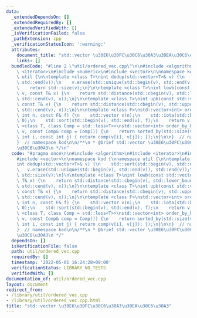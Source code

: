 ```yaml
---
data:
  _extendedDependsOn: []
  _extendedRequiredBy: []
  _extendedVerifiedWith: []
  _isVerificationFailed: false
  _pathExtension: cpp
  _verificationStatusIcon: ':warning:'
  attributes:
    document_title: "std::vector \u30E6\u30FC\u30C6\u30A3\u30EA\u30C6\u30A3"
    links: []
  bundledCode: "#line 2 \"util/ordered_vec.cpp\"\n\n#include <algorithm>\n#include\
    \ <iterator>\n#include <numeric>\n#include <vector>\n\nnamespace kod {\nnamespace\
    \ util {\n\ntemplate <class T>\nint dedup(std::vector<T>& v) {\n    std::sort(std::begin(v),\
    \ std::end(v));\n    v.erase(std::unique(std::begin(v), std::end(v)), std::end(v));\n\
    \    return std::size(v);\n}\n\ntemplate <class T>\nint lowb(const std::vector<T>&\
    \ v, const T& x) {\n    return std::distance(std::cbegin(v), std::lower_bound(std::cbegin(v),\
    \ std::cend(v), x));\n}\n\ntemplate <class T>\nint upb(const std::vector<T>& v,\
    \ const T& x) {\n    return std::distance(std::cbegin(v), std::upper_bound(std::cbegin(v),\
    \ std::cend(v), x));\n}\n\ntemplate <class F>\nstd::vector<int> order_by(const\
    \ int n, const F& f) {\n    std::vector v(n);\n    std::iota(std::begin(v), std::end(v),\
    \ 0);\n    std::sort(std::begin(v), std::end(v), f);\n    return v;\n}\n\ntemplate\
    \ <class T, class Comp = std::less<T>>\nstd::vector<int> order_by_key(const std::vector<T>&\
    \ v, const Comp& comp = Comp()) {\n    return sorted_by(std::size(v), [&](const\
    \ int i, const int j) { return comp(v[i], v[j]); });\n}\n\n}  // namespace util\n\
    }  // namespace kod\n\n/**\n * @brief std::vector \u30E6\u30FC\u30C6\u30A3\u30EA\
    \u30C6\u30A3\n */\n"
  code: "#pragma once\n\n#include <algorithm>\n#include <iterator>\n#include <numeric>\n\
    #include <vector>\n\nnamespace kod {\nnamespace util {\n\ntemplate <class T>\n\
    int dedup(std::vector<T>& v) {\n    std::sort(std::begin(v), std::end(v));\n \
    \   v.erase(std::unique(std::begin(v), std::end(v)), std::end(v));\n    return\
    \ std::size(v);\n}\n\ntemplate <class T>\nint lowb(const std::vector<T>& v, const\
    \ T& x) {\n    return std::distance(std::cbegin(v), std::lower_bound(std::cbegin(v),\
    \ std::cend(v), x));\n}\n\ntemplate <class T>\nint upb(const std::vector<T>& v,\
    \ const T& x) {\n    return std::distance(std::cbegin(v), std::upper_bound(std::cbegin(v),\
    \ std::cend(v), x));\n}\n\ntemplate <class F>\nstd::vector<int> order_by(const\
    \ int n, const F& f) {\n    std::vector v(n);\n    std::iota(std::begin(v), std::end(v),\
    \ 0);\n    std::sort(std::begin(v), std::end(v), f);\n    return v;\n}\n\ntemplate\
    \ <class T, class Comp = std::less<T>>\nstd::vector<int> order_by_key(const std::vector<T>&\
    \ v, const Comp& comp = Comp()) {\n    return sorted_by(std::size(v), [&](const\
    \ int i, const int j) { return comp(v[i], v[j]); });\n}\n\n}  // namespace util\n\
    }  // namespace kod\n\n/**\n * @brief std::vector \u30E6\u30FC\u30C6\u30A3\u30EA\
    \u30C6\u30A3\n */"
  dependsOn: []
  isVerificationFile: false
  path: util/ordered_vec.cpp
  requiredBy: []
  timestamp: '2022-05-01 16:24:28+09:00'
  verificationStatus: LIBRARY_NO_TESTS
  verifiedWith: []
documentation_of: util/ordered_vec.cpp
layout: document
redirect_from:
- /library/util/ordered_vec.cpp
- /library/util/ordered_vec.cpp.html
title: "std::vector \u30E6\u30FC\u30C6\u30A3\u30EA\u30C6\u30A3"
---
```

